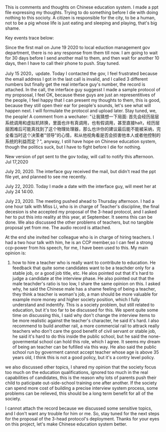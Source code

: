 This is comments and thoughts on Chinese education system. I made a ppt file expressing my thoughts. Trying to do something before I die with doing nothing to this socioty. A citizen is responsible for the city, to be a human, not to be a pig whose life is just eating and sleeping and playing, that's big shame.


Key events trace below: 

Since the first mail on June 19 2020 to local eduction management gov department, there is no any response from them till now. I am going to wait for 30 days before I send another mail to them, and then wait for another 10 days, then I have to call their phone to push. Stay tuned.

July 15 2020，update. Today I contacted the gov, I feel frustrated because the email address I got in the last call is invalid, and I called 3 different numbers but finally get the real interface guy's number, the record is attached. In the call, the interface guy suggesst I made a sample protocol of my propsosal, I feel OK, because these guys are just an representitives of the people, I feel happy that I can present my thoughts to them, this is good, because they still open their ear for people's sounds, let's see what will happen next. I will formulate the protocol and upload later. Stay tuned, we, the people!   A comment from a wechater: "让我猜想一下局面: 首先会经历层层系统调用和虚拟机转换，里面也许有真调用，也有假调用，甚至直接halt，经历层层困难后可能真找到了这个物理处理器，那么也许你的建议最后能不能被采纳，完全看当时这个决策者"领导"的心情，和从他视角看是否会损害他本人或者他控制的系统的利益而定？", anyway, I still have hope on Chinese education system, though the politics suck, but I have to fight before I die for nothing.

New version of ppt sent to the gov today, will call to notify this afternoon. Jul 17,2020

July 20, 2020. The interface guy received the mail, but didn't read the ppt file yet, and planned to see me recently. 

July 22, 2020. Today I made a date with the interface guy, will meet her at July 24 14:00.

July 23, 2020. The meeting pushed ahead to Thursday afternoon. I had a one hour talk with Miss Li, who is in charge of Teacher's discipline, the final decesion is she accepted my proposal of the 3-head protocol, and I asked her to put this into reality at this year, at September. It seems this can be done. We also discussed the other problems of teachers, but no tangible proposal yet from me. The audio record is attached.

At the end she invited her colleague who is in charge of hiring teachers. I had a two hour talk with him, he is an CCP member,so I can feel a strong ccp-power from his speech, for me, I have been used to this. My main opinion is: 
1.  how to hire a teacher who is really want to contribute to education. He feedback that quite some candidates want to be a teachder only for a stable job, or a good job title, etc. He alos pointed out that it's hard to judge a candidate at the interview phase. He also pointed out that the male teachder's ratio is too low, I share the same opinion on this. I asked why, he said the Chinese male has a shame feeling of being a teacher, they think a teacher is woman's job, a man should be more valuable for example more money and higher society position, which I fully understand and indentify. This is a society problem, but still related to education, but it's too far to be discussed for this. We spent quite some time on discussing this, I said why don't change the interview items to be more realistic against the teacher's character, he said it's hard. I also recommend to build another rail, a more commercial rail to attrack really teachers who don't care the good benefit of civil servant or stable job, he said it's hard to do this inside the public school, but he said the none-govermental school can hold this role, which I agree. It seems my dream of being an teacher can be fufilled via this way. He also said the public school run by goverment cannot accept teacher whose age is above 35 years old, I think this is not a good policy, but it's a contry level policy.

we also discussed other topics, I shared my opinion that the society focus too much on the education qualifications, ignored too much in the real capabilities of candidates, this is the reason why lots of parents push their child to paticipate out-side-school training one after another. If the society can spend more cost of building a precise interview system process, some problems can be relieved, this should be a long term benefit for all of the society.

I cannot attach the record because we discussed some sensitive topics, and I don't want any trouble for him or me. So, stay tuned for the next steps for the proposal of the 3-head protocol's deployment. Thanks for your eyes on this project, let's make Chinese education system better.
